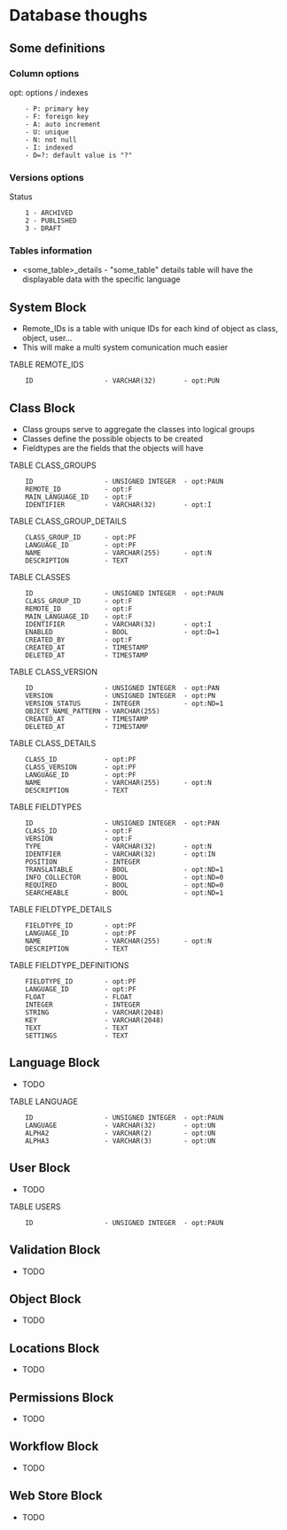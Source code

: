 
# Database thoughs

## Some definitions

### Column options
opt: options / indexes
```
    - P: primary key
    - F: foreign key
    - A: auto increment
    - U: unique
    - N: not null
    - I: indexed
    - D=?: default value is "?"
```

### Versions options
Status
```
    1 - ARCHIVED
    2 - PUBLISHED
    3 - DRAFT
```

### Tables information
* <some_table>_details - "some_table" details table will have the displayable data with the specific language

## System Block

* Remote_IDs is a table with unique IDs for each kind of object as class, object, user...
* This will make a multi system comunication much easier


TABLE REMOTE_IDS
```
    ID                  - VARCHAR(32)       - opt:PUN 
```

## Class Block

* Class groups serve to aggregate the classes into logical groups
* Classes define the possible objects to be created
* Fieldtypes are the fields that the objects will have

TABLE CLASS_GROUPS
```
    ID                  - UNSIGNED INTEGER  - opt:PAUN
    REMOTE_ID           - opt:F
    MAIN_LANGUAGE_ID    - opt:F
    IDENTIFIER          - VARCHAR(32)       - opt:I
```

TABLE CLASS_GROUP_DETAILS
```
    CLASS_GROUP_ID      - opt:PF
    LANGUAGE_ID         - opt:PF
    NAME                - VARCHAR(255)      - opt:N
    DESCRIPTION         - TEXT
```

TABLE CLASSES
```
    ID                  - UNSIGNED INTEGER  - opt:PAUN
    CLASS_GROUP_ID      - opt:F 
    REMOTE_ID           - opt:F
    MAIN_LANGUAGE_ID    - opt:F            
    IDENTIFIER          - VARCHAR(32)       - opt:I
    ENABLED             - BOOL              - opt:D=1
    CREATED_BY          - opt:F
    CREATED_AT          - TIMESTAMP
    DELETED_AT          - TIMESTAMP
```

TABLE CLASS_VERSION
```
    ID                  - UNSIGNED INTEGER  - opt:PAN
    VERSION             - UNSIGNED INTEGER  - opt:PN
    VERSION_STATUS      - INTEGER           - opt:ND=1
    OBJECT_NAME_PATTERN - VARCHAR(255)
    CREATED_AT          - TIMESTAMP
    DELETED_AT          - TIMESTAMP
 ```
 
TABLE CLASS_DETAILS
```
    CLASS_ID            - opt:PF
    CLASS_VERSION       - opt:PF
    LANGUAGE_ID         - opt:PF
    NAME                - VARCHAR(255)      - opt:N
    DESCRIPTION         - TEXT
```
    
TABLE FIELDTYPES
```
    ID                  - UNSIGNED INTEGER  - opt:PAN
    CLASS_ID            - opt:F
    VERSION             - opt:F
    TYPE                - VARCHAR(32)       - opt:N
    IDENTFIER           - VARCHAR(32)       - opt:IN
    POSITION            - INTEGER
    TRANSLATABLE        - BOOL              - opt:ND=1
    INFO_COLLECTOR      - BOOL              - opt:ND=0
    REQUIRED            - BOOL              - opt:ND=0
    SEARCHEABLE         - BOOL              - opt:ND=1
```

TABLE FIELDTYPE_DETAILS
```
    FIELDTYPE_ID        - opt:PF
    LANGUAGE_ID         - opt:PF
    NAME                - VARCHAR(255)      - opt:N
    DESCRIPTION         - TEXT
```
    
TABLE FIELDTYPE_DEFINITIONS
```
    FIELDTYPE_ID        - opt:PF
    LANGUAGE_ID         - opt:PF
    FLOAT               - FLOAT
    INTEGER             - INTEGER
    STRING              - VARCHAR(2048)
    KEY                 - VARCHAR(2048)
    TEXT                - TEXT
    SETTINGS            - TEXT
```
    
## Language Block
* TODO

TABLE LANGUAGE
```
    ID                  - UNSIGNED INTEGER  - opt:PAUN
    LANGUAGE            - VARCHAR(32)       - opt:UN
    ALPHA2              - VARCHAR(2)        - opt:UN
    ALPHA3              - VARCHAR(3)        - opt:UN
```

## User Block
* TODO

TABLE USERS
```
    ID                  - UNSIGNED INTEGER  - opt:PAUN
```

## Validation Block
* TODO

## Object Block
* TODO

## Locations Block
* TODO

## Permissions Block
* TODO

## Workflow Block
* TODO

## Web Store Block
* TODO



